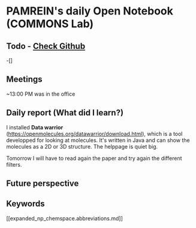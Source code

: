 
# PAMREIN's daily Open Notebook (COMMONS Lab)

## Todo - [Check Github](https://github.com/orgs/commons-research/projects/2/views/1)
-[]


## Meetings
~13:00 PM was in the office




## Daily report (What did I learn?)
I installed **Data warrior** (<https://openmolecules.org/datawarrior/download.html>), which is a tool developped for looking at molecules. It's written in Java and can show the molecules as a 2D or 3D structure. The helppage is quiet big.

Tomorrow I will have to read again the paper and try again the different filters. 


## Future perspective



## Keywords
[[expanded_np_chemspace.abbreviations.md]]
